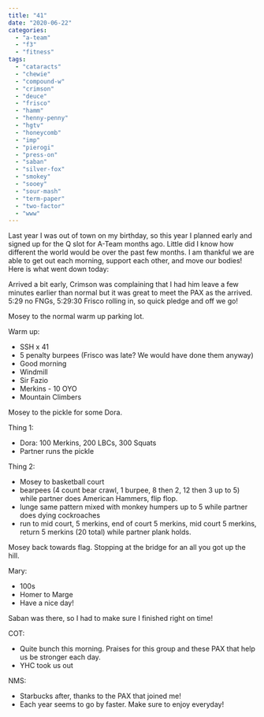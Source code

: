 ```yaml
---
title: "41"
date: "2020-06-22"
categories: 
  - "a-team"
  - "f3"
  - "fitness"
tags: 
  - "cataracts"
  - "chewie"
  - "compound-w"
  - "crimson"
  - "deuce"
  - "frisco"
  - "hamm"
  - "henny-penny"
  - "hgtv"
  - "honeycomb"
  - "imp"
  - "pierogi"
  - "press-on"
  - "saban"
  - "silver-fox"
  - "smokey"
  - "sooey"
  - "sour-mash"
  - "term-paper"
  - "two-factor"
  - "www"
---
```


Last year I was out of town on my birthday, so this year I planned early and signed up for the Q slot for A-Team months ago. Little did I know how different the world would be over the past few months. I am thankful we are able to get out each morning, support each other, and move our bodies! Here is what went down today:

Arrived a bit early, Crimson was complaining that I had him leave a few minutes earlier than normal but it was great to meet the PAX as the arrived. 5:29 no FNGs, 5:29:30 Frisco rolling in, so quick pledge and off we go!

Mosey to the normal warm up parking lot.

Warm up:

- SSH x 41
- 5 penalty burpees (Frisco was late? We would have done them anyway)
- Good morning
- Windmill
- Sir Fazio
- Merkins - 10 OYO
- Mountain Climbers

Mosey to the pickle for some Dora.

Thing 1:

- Dora: 100 Merkins, 200 LBCs, 300 Squats
- Partner runs the pickle

Thing 2:

- Mosey to basketball court
- bearpees (4 count bear crawl, 1 burpee, 8 then 2, 12 then 3 up to 5) while partner does American Hammers, flip flop.
- lunge same pattern mixed with monkey humpers up to 5 while partner does dying cockroaches
- run to mid court, 5 merkins, end of court 5 merkins, mid court 5 merkins, return 5 merkins (20 total) while partner plank holds.

Mosey back towards flag. Stopping at the bridge for an all you got up the hill.

Mary:

- 100s
- Homer to Marge
- Have a nice day!

Saban was there, so I had to make sure I finished right on time!

COT:

- Quite bunch this morning. Praises for this group and these PAX that help us be stronger each day.
- YHC took us out

NMS:

- Starbucks after, thanks to the PAX that joined me!
- Each year seems to go by faster. Make sure to enjoy everyday!
